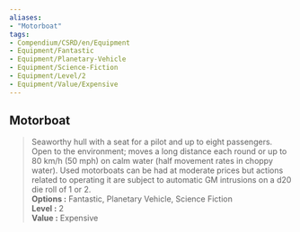 ```yaml
---
aliases:
- "Motorboat"
tags:
- Compendium/CSRD/en/Equipment
- Equipment/Fantastic
- Equipment/Planetary-Vehicle
- Equipment/Science-Fiction
- Equipment/Level/2
- Equipment/Value/Expensive
---
```


  
## Motorboat  
  
>Seaworthy hull with a seat for a pilot and up to eight passengers. Open to the environment; moves a long distance each round or up to 80 km/h (50 mph) on calm water (half movement rates in choppy water). Used motorboats can be had at moderate prices but actions related to operating it are subject to automatic GM intrusions on a d20 die roll of 1 or 2.  
> **Options :** Fantastic, Planetary Vehicle, Science Fiction  
> **Level :** 2  
> **Value :** Expensive